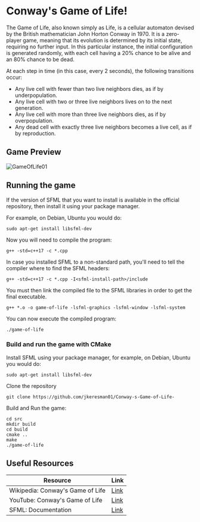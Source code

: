 # Conway's Game of Life! #

The Game of Life, also known simply as Life, is a cellular automaton devised by the British mathematician John Horton Conway in 1970. It is a zero-player game, meaning that its evolution is determined by its initial state, requiring no further input. In this particular instance, the initial configuration is generated randomly, with each cell having a 20% chance to be alive and an 80% chance to be dead.

At each step in time (in this case, every 2 seconds), the following transitions occur:

* Any live cell with fewer than two live neighbors dies, as if by underpopulation.
* Any live cell with two or three live neighbors lives on to the next generation.
* Any live cell with more than three live neighbors dies, as if by overpopulation.
* Any dead cell with exactly three live neighbors becomes a live cell, as if by reproduction.

## Game Preview ##

![GameOfLife01](https://github.com/jkeresman01/Conway-s-Game-of-Life-/assets/165517653/fc63a34f-84cb-4192-9f39-85bbfe52da50)

## Running the game ##

If the version of SFML that you want to install is available in the official repository, then install it using your package manager.

For example, on Debian, Ubuntu you would do:
``` shell
sudo apt-get install libsfml-dev
```

Now you will need to compile the program:
``` shell
g++ -std=c++17 -c *.cpp
```

In case you installed SFML to a non-standard path, you'll need to tell the compiler where to find the SFML headers:
``` shell
g++ -std=c++17 -c *.cpp -I<sfml-install-path>/include
```

You must then link the compiled file to the SFML libraries in order to get the final executable.
``` shell
g++ *.o -o game-of-life -lsfml-graphics -lsfml-window -lsfml-system
```
You can now execute the compiled program:
``` shell
./game-of-life
```

### Build and run the game with CMake ###

Install SFML using your package manager, for example, on Debian, Ubuntu you would do:
``` shell
sudo apt-get install libsfml-dev
```

Clone the repository
``` shell
git clone https://github.com/jkeresman01/Conway-s-Game-of-Life-
```

Build and Run the game:

``` shell
cd src
mkdir build
cd build
cmake ..
make
./game-of-life
```


## Useful Resources ##

| Resource                                                    | Link                                                              |
|-------------------------------------------------------------|-------------------------------------------------------------------|
| Wikipedia: Conway's Game of Life                            | [Link](https://en.wikipedia.org/wiki/Conway%27s_Game_of_Life)     |
| YouTube: Conway's Game of Life                              | [Link](https://www.youtube.com/watch?v=CgOcEZinQ2I)               |
| SFML: Documentation                                         | [Link](https://www.sfml-dev.org/tutorials/2.6/start-linux.php)    |

